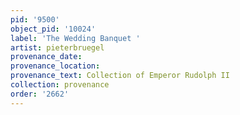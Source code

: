 ```yaml
---
pid: '9500'
object_pid: '10024'
label: 'The Wedding Banquet '
artist: pieterbruegel
provenance_date:
provenance_location:
provenance_text: Collection of Emperor Rudolph II
collection: provenance
order: '2662'
---
```

